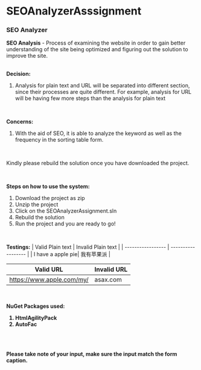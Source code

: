 # SEOAnalyzerAsssignment
<h3>SEO Analyzer</h3>
<b>SEO Analysis</b> - Process of examining the website in order to gain better understanding of the site being optimized and figuring out the solution to improve the site.

<br />
<br />

<b>Decision:</b>
1. Analysis for plain text and URL will be separated into different section, since their processes are quite different. For example, analysis for URL will be having few more steps than the analysis for plain text

<br />

<b>Concerns:</b>
1. With the aid of SEO, it is able to analyze the keyword as well as the frequency in the sorting table form.

<br />

Kindly please rebuild the solution once you have downloaded the project.

<br />

<b>Steps on how to use the system:</b>
1. Download the project as zip
2. Unzip the project
3. Click on the SEOAnalyzerAssignment.sln
4. Rebuild the solution
5. Run the project and you are ready to go!

<br />

<b>Testings:</b>
| Valid Plain text  | Invalid Plain text |
| ----------------- | ------------------ |
| I have a apple pie| 我有苹果派          |

| Valid URL  | Invalid URL |
| ----------------- | ------------------ |
| https://www.apple.com/my/| asax.com          |

<br />

<b>NuGet Packages used:
1. HtmlAgilityPack
2. AutoFac

<br />
<br />


**Please take note of your input, make sure the input match the form caption.**



